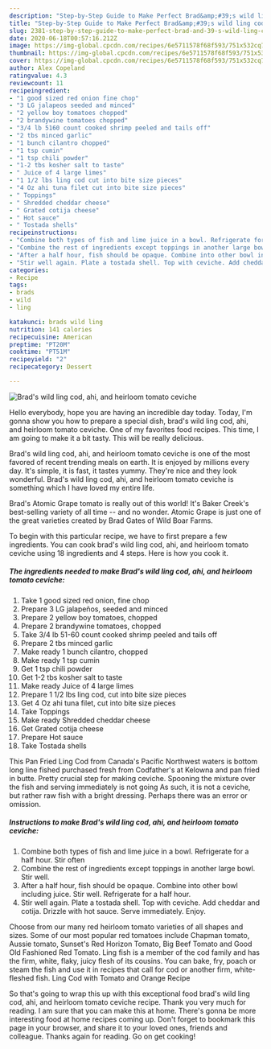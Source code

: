 ```yaml
---
description: "Step-by-Step Guide to Make Perfect Brad&amp;#39;s wild ling cod, ahi, and heirloom tomato ceviche"
title: "Step-by-Step Guide to Make Perfect Brad&amp;#39;s wild ling cod, ahi, and heirloom tomato ceviche"
slug: 2381-step-by-step-guide-to-make-perfect-brad-and-39-s-wild-ling-cod-ahi-and-heirloom-tomato-ceviche
date: 2020-06-18T00:57:16.212Z
image: https://img-global.cpcdn.com/recipes/6e5711578f68f593/751x532cq70/brads-wild-ling-cod-ahi-and-heirloom-tomato-ceviche-recipe-main-photo.jpg
thumbnail: https://img-global.cpcdn.com/recipes/6e5711578f68f593/751x532cq70/brads-wild-ling-cod-ahi-and-heirloom-tomato-ceviche-recipe-main-photo.jpg
cover: https://img-global.cpcdn.com/recipes/6e5711578f68f593/751x532cq70/brads-wild-ling-cod-ahi-and-heirloom-tomato-ceviche-recipe-main-photo.jpg
author: Alex Copeland
ratingvalue: 4.3
reviewcount: 11
recipeingredient:
- "1 good sized red onion fine chop"
- "3 LG jalapeos seeded and minced"
- "2 yellow boy tomatoes chopped"
- "2 brandywine tomatoes chopped"
- "3/4 lb 5160 count cooked shrimp peeled and tails off"
- "2 tbs minced garlic"
- "1 bunch cilantro chopped"
- "1 tsp cumin"
- "1 tsp chili powder"
- "1-2 tbs kosher salt to taste"
- " Juice of 4 large limes"
- "1 1/2 lbs ling cod cut into bite size pieces"
- "4 Oz ahi tuna filet cut into bite size pieces"
- " Toppings"
- " Shredded cheddar cheese"
- " Grated cotija cheese"
- " Hot sauce"
- " Tostada shells"
recipeinstructions:
- "Combine both types of fish and lime juice in a bowl. Refrigerate for a half hour. Stir often"
- "Combine the rest of ingredients except toppings in another large bowl. Stir well."
- "After a half hour, fish should be opaque. Combine into other bowl including juice. Stir well. Refrigerate for a half hour."
- "Stir well again. Plate a tostada shell. Top with ceviche. Add cheddar and cotija. Drizzle with hot sauce. Serve immediately. Enjoy."
categories:
- Recipe
tags:
- brads
- wild
- ling

katakunci: brads wild ling 
nutrition: 141 calories
recipecuisine: American
preptime: "PT20M"
cooktime: "PT51M"
recipeyield: "2"
recipecategory: Dessert

---
```



![Brad&#39;s wild ling cod, ahi, and heirloom tomato ceviche](https://img-global.cpcdn.com/recipes/6e5711578f68f593/751x532cq70/brads-wild-ling-cod-ahi-and-heirloom-tomato-ceviche-recipe-main-photo.jpg)

Hello everybody, hope you are having an incredible day today. Today, I'm gonna show you how to prepare a special dish, brad&#39;s wild ling cod, ahi, and heirloom tomato ceviche. One of my favorites food recipes. This time, I am going to make it a bit tasty. This will be really delicious.

Brad&#39;s wild ling cod, ahi, and heirloom tomato ceviche is one of the most favored of recent trending meals on earth. It is enjoyed by millions every day. It's simple, it is fast, it tastes yummy. They're nice and they look wonderful. Brad&#39;s wild ling cod, ahi, and heirloom tomato ceviche is something which I have loved my entire life.

Brad&#39;s Atomic Grape tomato is really out of this world! It&#39;s Baker Creek&#39;s best-selling variety of all time -- and no wonder. Atomic Grape is just one of the great varieties created by Brad Gates of Wild Boar Farms.


To begin with this particular recipe, we have to first prepare a few ingredients. You can cook brad&#39;s wild ling cod, ahi, and heirloom tomato ceviche using 18 ingredients and 4 steps. Here is how you cook it.

<!--inarticleads1-->

##### The ingredients needed to make Brad&#39;s wild ling cod, ahi, and heirloom tomato ceviche:

1. Take 1 good sized red onion, fine chop
1. Prepare 3 LG jalapeños, seeded and minced
1. Prepare 2 yellow boy tomatoes, chopped
1. Prepare 2 brandywine tomatoes, chopped
1. Take 3/4 lb 51-60 count cooked shrimp peeled and tails off
1. Prepare 2 tbs minced garlic
1. Make ready 1 bunch cilantro, chopped
1. Make ready 1 tsp cumin
1. Get 1 tsp chili powder
1. Get 1-2 tbs kosher salt to taste
1. Make ready  Juice of 4 large limes
1. Prepare 1 1/2 lbs ling cod, cut into bite size pieces
1. Get 4 Oz ahi tuna filet, cut into bite size pieces
1. Take  Toppings
1. Make ready  Shredded cheddar cheese
1. Get  Grated cotija cheese
1. Prepare  Hot sauce
1. Take  Tostada shells


This Pan Fried Ling Cod from Canada&#39;s Pacific Northwest waters is bottom long line fished purchased fresh from Codfather&#39;s at Kelowna and pan fried in butte. Pretty crucial step for making ceviche. Spooning the mixture over the fish and serving immediately is not going As such, it is not a ceviche, but rather raw fish with a bright dressing. Perhaps there was an error or omission. 

<!--inarticleads2-->

##### Instructions to make Brad&#39;s wild ling cod, ahi, and heirloom tomato ceviche:

1. Combine both types of fish and lime juice in a bowl. Refrigerate for a half hour. Stir often
1. Combine the rest of ingredients except toppings in another large bowl. Stir well.
1. After a half hour, fish should be opaque. Combine into other bowl including juice. Stir well. Refrigerate for a half hour.
1. Stir well again. Plate a tostada shell. Top with ceviche. Add cheddar and cotija. Drizzle with hot sauce. Serve immediately. Enjoy.


Choose from our many red heirloom tomato varieties of all shapes and sizes. Some of our most popular red tomatoes include Chapman tomato, Aussie tomato, Sunset&#39;s Red Horizon Tomato, Big Beef Tomato and Good Old Fashioned Red Tomato. Ling fish is a member of the cod family and has the firm, white, flaky, juicy flesh of its cousins. You can bake, fry, poach or steam the fish and use it in recipes that call for cod or another firm, white-fleshed fish. Ling Cod with Tomato and Orange Recipe 

So that's going to wrap this up with this exceptional food brad&#39;s wild ling cod, ahi, and heirloom tomato ceviche recipe. Thank you very much for reading. I am sure that you can make this at home. There's gonna be more interesting food at home recipes coming up. Don't forget to bookmark this page in your browser, and share it to your loved ones, friends and colleague. Thanks again for reading. Go on get cooking!
